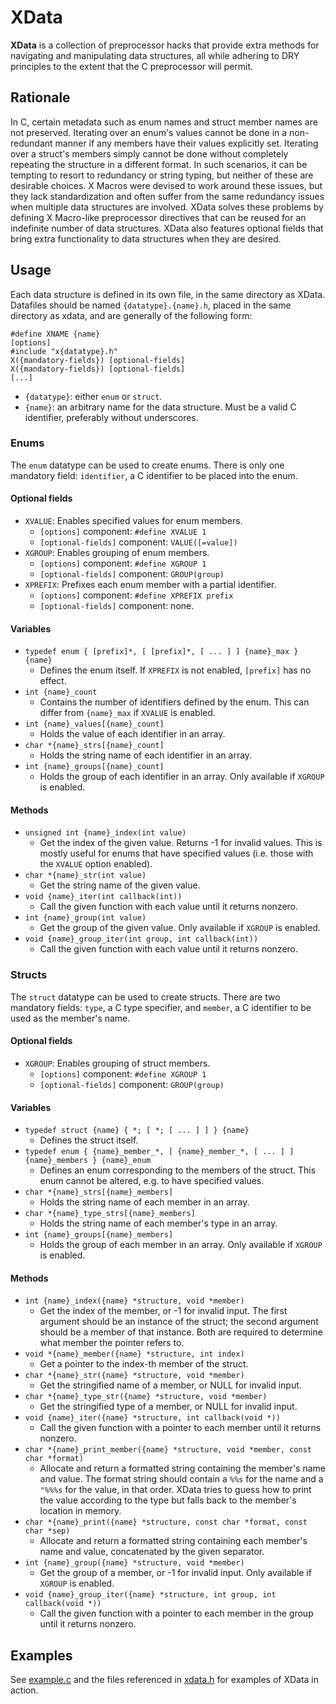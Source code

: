 XData
=====


**XData** is a collection of preprocessor hacks that provide extra methods for
navigating and manipulating data structures, all while adhering to DRY
principles to the extent that the C preprocessor will permit.


Rationale
---------


In C, certain metadata such as enum names and struct member names are not
preserved. Iterating over an enum's values cannot be done in a non-redundant
manner if any members have their values explicitly set. Iterating over a
struct's members simply cannot be done without completely repeating the
structure in a different format. In such scenarios, it can be tempting to
resort to redundancy or string typing, but neither of these are desirable
choices. X Macros were devised to work around these issues, but they lack
standardization and often suffer from the same redundancy issues when multiple
data structures are involved. XData solves these problems by defining
X Macro-like preprocessor directives that can be reused for an indefinite
number of data structures. XData also features optional fields that bring extra
functionality to data structures when they are desired.


Usage
-----


Each data structure is defined in its own file, in the same directory as XData.
Datafiles should be named `{datatype}.{name}.h`, placed in the same directory
as xdata, and are generally of the following form:

    #define XNAME {name}
    [options]
    #include "x{datatype}.h"
    X({mandatory-fields}) [optional-fields]
    X({mandatory-fields}) [optional-fields]
    [...]

* `{datatype}`: either `enum` or `struct`.
* `{name}`: an arbitrary name for the data structure. Must be a valid C
	identifier, preferably without underscores.


### Enums


The `enum` datatype can be used to create enums. There is only one mandatory
field: `identifier`, a C identifier to be placed into the enum.

#### Optional fields

* `XVALUE`: Enables specified values for enum members.
	- `[options]` component: `#define XVALUE 1`
	- `[optional-fields]` component: `VALUE([=value])`
* `XGROUP`: Enables grouping of enum members.
	- `[options]` component: `#define XGROUP 1`
	- `[optional-fields]` component: `GROUP(group)`
* `XPREFIX`: Prefixes each enum member with a partial identifier.
	- `[options]` component: `#define XPREFIX prefix`
	- `[optional-fields]` component: none.

#### Variables

* `typedef enum { [prefix]*, [ [prefix]*, [ ... ] ] {name}_max } {name}`
	- Defines the enum itself. If `XPREFIX` is not enabled, `[prefix]` has no
		effect.
* `int {name}_count`
	- Contains the number of identifiers defined by the enum. This can differ
		from `{name}_max` if `XVALUE` is enabled.
* `int {name}_values[{name}_count]`
	- Holds the value of each identifier in an array.
* `char *{name}_strs[{name}_count]`
	- Holds the string name of each identifier in an array.
* `int {name}_groups[{name}_count]`
	- Holds the group of each identifier in an array. Only available if
		`XGROUP` is enabled.

#### Methods

* `unsigned int {name}_index(int value)`
	- Get the index of the given value. Returns -1 for invalid values.
		This is mostly useful for enums that have specified values (i.e. those
		with the `XVALUE` option enabled).
* `char *{name}_str(int value)`
	- Get the string name of the given value.
* `void {name}_iter(int callback(int))`
	- Call the given function with each value until it returns nonzero.
* `int {name}_group(int value)`
	- Get the group of the given value. Only available if `XGROUP` is enabled.
* `void {name}_group_iter(int group, int callback(int))`
	- Call the given function with each value until it returns nonzero.


### Structs


The `struct` datatype can be used to create structs. There are two mandatory
fields: `type`, a C type specifier, and `member`, a C identifier to be used as
the member's name.

#### Optional fields

* `XGROUP`: Enables grouping of struct members.
	- `[options]` component: `#define XGROUP 1`
	- `[optional-fields]` component: `GROUP(group)`

#### Variables

* `typedef struct {name} { *; [ *; [ ... ] ] } {name}`
	- Defines the struct itself.
* `typedef enum { {name}_member_*, [ {name}_member_*, [ ... ] ]
	{name}_members } {name}_enum`
	- Defines an enum corresponding to the members of the struct. This enum
		cannot be altered, e.g. to have specified values.
* `char *{name}_strs[{name}_members]`
	- Holds the string name of each member in an array.
* `char *{name}_type_strs[{name}_members]`
	- Holds the string name of each member's type in an array.
* `int {name}_groups[{name}_members]`
	- Holds the group of each member in an array. Only available if `XGROUP` is
		enabled.

#### Methods

* `int {name}_index({name} *structure, void *member)`
	- Get the index of the member, or -1 for invalid input.
		The first argument should be an instance of the struct; the second
		argument should be a member of that instance. Both are required to
		determine what member the pointer refers to.
* `void *{name}_member({name} *structure, int index)`
	- Get a pointer to the index-th member of the struct.
* `char *{name}_str({name} *structure, void *member)`
	- Get the stringified name of a member, or NULL for invalid input.
* `char *{name}_type_str({name} *structure, void *member)`
	- Get the stringified type of a member, or NULL for invalid input.
* `void {name}_iter({name} *structure, int callback(void *))`
	- Call the given function with a pointer to each member until it returns
		nonzero.
* `char *{name}_print_member({name} *structure, void *member, const char *format)`
	- Allocate and return a formatted string containing the member's name and
		value. The format string should contain a `%%s` for the name and a
		`"%%%s` for the value, in that order. XData tries to guess how to print
		the value according to the type but falls back to the member's location
		in memory.
* `char *{name}_print({name} *structure, const char *format, const char *sep)`
	- Allocate and return a formatted string containing each member's name and
		value, concatenated by the given separator.
* `int {name}_group({name} *structure, void *member)`
	- Get the group of a member, or -1 for invalid input. Only available if
		`XGROUP` is enabled.
* `void {name}_group_iter({name} *structure, int group, int callback(void *))`
	- Call the given function with a pointer to each member in the group until
		it returns nonzero.


Examples
--------


See [example.c](example.c) and the files referenced in
[xdata.h](xdata.h) for examples of XData in action.